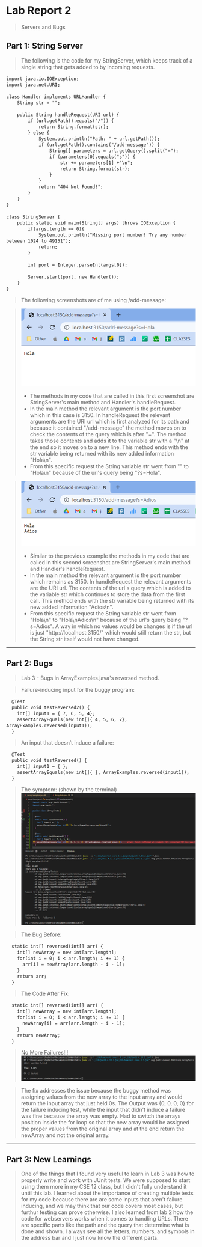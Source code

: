 # Lab Report 2
> Servers and Bugs

## Part 1: String Server
> The following is the code for my StringServer, which keeps track of a single string that gets added to by incoming requests.
```
import java.io.IOException;
import java.net.URI;

class Handler implements URLHandler {
    String str = "";

    public String handleRequest(URI url) {
        if (url.getPath().equals("/")) {
            return String.format(str);
        } else {
            System.out.println("Path: " + url.getPath());
            if (url.getPath().contains("/add-message")) {
                String[] parameters = url.getQuery().split("=");
                if (parameters[0].equals("s")) {
                    str += parameters[1] +"\n";
                    return String.format(str);
                }
            }
            return "404 Not Found!";
        }
    }
}

class StringServer {
    public static void main(String[] args) throws IOException {
        if(args.length == 0){
            System.out.println("Missing port number! Try any number between 1024 to 49151");
            return;
        }

        int port = Integer.parseInt(args[0]);

        Server.start(port, new Handler());
    }
}
```
> The following screenshots are of me using /add-message:

> ![Image](L2-P1.png)
> - The methods in my code that are called in this first screenshot are StringServer's main method and Handler's handleRequest. 
> - In the main method the relevant argument is the port number which in this case is 3150. In handleRequest the relevant arguments are the URI url which is first
> analyzed for its path and because it contained "/add-message" the method moves on to check the contents of the query which is after "=". The method takes those
> contents and adds it to the variable str with a "\n" at the end so it moves on to a new line. This method ends with the str variable being returned with its new
> added information "Hola\n". 
> - From this specific request the String variable str went from "" to "Hola\n" because of the url's query being "?s=Hola".


> ![Image](L2-P2.png) 
> - Similar to the previous example the methods in my code that are called in this second screenshot are StringServer's main method and Handler's handleRequest. 
> - In the main method the relevant argument is the port number which remains as 3150. In handleRequest the relevant arguments are the URI url. The contents of
> the url's query which is added to the variable str which continues to store the data from the first call. This method ends with the str variable being returned with its new added information "Adios\n". 
> - From this specific request the String variable str went from "Hola\n" to "Hola\nAdios\n" because of the url's query being "?s=Adios". A way in which no values would be changes is if the url is just "http://localhost:3150/" which would still return the str, but the String str itself would not have changed.
---
## Part 2: Bugs
> Lab 3 - Bugs in ArrayExamples.java's reversed method.

> Failure-inducing input for the buggy program:
```
  @Test
  public void testReversed2() {
    int[] input1 = { 7, 6, 5, 4};
    assertArrayEquals(new int[]{ 4, 5, 6, 7}, ArrayExamples.reversed(input1));
  }
 ```
> An input that doesn’t induce a failure:
```
  @Test
  public void testReversed() {
    int[] input1 = { };
    assertArrayEquals(new int[]{ }, ArrayExamples.reversed(input1));
  }
```
> The symptom: (shown by the terminal)
> ![Image](L2-P3.png)

> The Bug Before:
```
  static int[] reversed(int[] arr) {
    int[] newArray = new int[arr.length];
    for(int i = 0; i < arr.length; i += 1) {
      arr[i] = newArray[arr.length - i - 1];
    }
    return arr; 
  }
```
> The Code After Fix:
```
  static int[] reversed(int[] arr) {
    int[] newArray = new int[arr.length];
    for(int i = 0; i < arr.length; i += 1) {
      newArray[i] = arr[arr.length - i - 1];
    }
    return newArray; 
  } 
```
> No More Failures!!!
> ![Image](L2-P4.png)

> The fix addresses the issue because the buggy method was assigning values from the new array to the input array and would return the input array that just held 0s.
> The Output was {0, 0, 0, 0} for the failure inducing test, while the input that didn't induce a failure was fine because the array was empty. Had to switch the
> arrays position inside the for loop so that the new array would be assigned the proper values from the original array and at the end return the newArray and not the
> original array.
---
## Part 3: New Learnings
> One of the things that I found very useful to learn in Lab 3 was how to properly write and work with JUnit tests. We were supposed to start using them more in my CSE 12 class, but I didn't fully understand it until this lab. I learned about the importance of creating multiple tests for my code because there are are some inputs that aren't failure inducing, and we may think that our code covers most cases, but furthur testing can prove otherwise. I also learned from lab 2 how the code for webservers works when it comes to handling URLs. There are specific parts like the path and the query that determine what is done and shown. I always see all the letters, numbers, and symbols in the address bar and I just now know the different parts.
